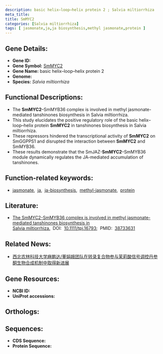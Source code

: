 ```yaml
---
description: basic helix–loop–helix protein 2 ; Salvia miltiorrhiza
meta_title:
title: SmMYC2
categories: [Salvia miltiorrhiza]
tags: [ jasmonate,ja,ja biosynthesis,methyl jasmonate,protein ]
---
```


## Gene Details:
- **Gene ID:** []()
- **Gene Symbol:** <u>SmMYC2</u>
- **Gene Name:** basic helix–loop–helix protein 2
- **Genome:** 
- **Species:** *Salvia miltiorrhiza*

## Functional Descriptions:
   - The **SmMYC2**–SmMYB36 complex is involved in methyl jasmonate-mediated tanshinones biosynthesis in Salvia miltiorrhiza.
   - This study elucidates the positive regulatory role of the basic helix–loop–helix protein **SmMYC2** in tanshinones biosynthesis in Salvia miltiorrhiza.
   - These repressors hindered the transcriptional activity of **SmMYC2** on SmGGPPS1 and disrupted the interaction between **SmMYC2** and SmMYB36.
   - These results demonstrate that the SmJAZ-**SmMYC2**–SmMYB36 module dynamically regulates the JA-mediated accumulation of tanshinones.

## Function-related keywords:
   - [jasmonate](/tags/jasmonate/),&nbsp;&nbsp;[ja](/tags/ja/),&nbsp;&nbsp;[ja-biosynthesis](/tags/ja-biosynthesis/),&nbsp;&nbsp;[methyl-jasmonate](/tags/methyl-jasmonate/),&nbsp;&nbsp;[protein](/tags/protein/)

## Literature:
   - [The SmMYC2-SmMYB36 complex is involved in methyl jasmonate-mediated tanshinones biosynthesis in Salvia miltiorrhiza.](https://www.doi.org/10.1111/tpj.16793)&nbsp;&nbsp;DOI:&nbsp;&nbsp;[10.1111/tpj.16793](https://www.doi.org/10.1111/tpj.16793);&nbsp;&nbsp;PMID:&nbsp;&nbsp;[38733631](https://pubmed.ncbi.nlm.nih.gov/38733631/)

## Related News:
   - [西北农林科技大学麻鹏达/董娟娥团队在转录复合物参与茉莉酸信号调控丹参酮生物合成机制中取得新进展](https://mp.weixin.qq.com/s?__biz=MzIyOTY2NDYyNQ==&mid=2247599654&idx=2&sn=2d8a10ed9a1d1d82960b5e73349374e0&chksm=e965a4ac690a5c4f625cbce0aab29e6a9274bd7234f2903a8d0535dba80043d2b7ed184d2b83&scene=27#wechat_redirect)

## Gene Resources:
- **NCBI ID:**  [](https://www.ncbi.nlm.nih.gov/search/all/?term=)
- **UniProt accessions:**  [](https://www.uniprot.org/uniprotkb//entry)

## Orthologs:

## Sequences:
- **CDS Sequence:**
- **Protein Sequence:**
